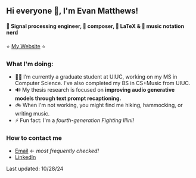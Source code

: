 ## Hi everyone 👋, I'm Evan Matthews!
#### 📶 Signal processing engineer, 🎹 composer, 📝 LaTeX & 🎵 music notation nerd

⭐️ [My Website](https://ematth.dev) ⭐️

 ### What I'm doing: 
 
- 🧑‍🎓 I’m currently a graduate student at UIUC, working on my MS in Computer Science. I've also completed my BS in CS+Music from UIUC.
- 🔊 My thesis research is focused on **improving audio generative models through text prompt recaptioning.**
- 🚲 When I'm not working, you might find me hiking, hammocking, or writing music.
- ⚡ Fun fact: I'm a *fourth-generation Fighting Illini!*  
 
### How to contact me

- [Email](mailto:evanmm3@illinois.edu) <- *most frequently checked!*
- [LinkedIn](https://linkedin.com/in/ematth)

Last updated: 10/28/24
